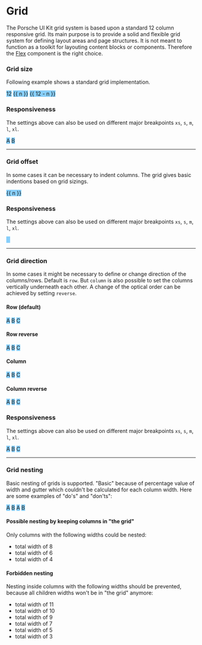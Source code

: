 # Grid

The Porsche UI Kit grid system is based upon a standard 12 column responsive grid. Its main purpose is to provide a solid and flexible grid system for defining layout areas and page structures. It is not meant to function as a toolkit for layouting content blocks or components. Therefore the [Flex](#/web/components/layout/flex) component is the right choice.

### Grid size

Following example shows a standard grid implementation.  

<Playground :childElementLayout="{spacing: 'block-small'}">
  <p-grid class="example-grid">
    <p-grid-child size="12">12</p-grid-child>
  </p-grid>
  <p-grid v-for="n, index in 11" :key="index" class="example-grid">
    <p-grid-child :size="n">{{ n }}</p-grid-child>
    <p-grid-child :size="12 - n">{{ 12 - n }}</p-grid-child>
  </p-grid>
</Playground>

### Responsiveness
The settings above can also be used on different major breakpoints `xs`, `s`, `m`, `l`, `xl`.

<Playground>
  <p-grid class="example-grid">
    <p-grid-child size="{ base: 6, m: 2 }">A</p-grid-child>
    <p-grid-child size="{ base: 6, m: 10 }">B</p-grid-child>
  </p-grid>
</Playground>

---

### Grid offset

In some cases it can be necessary to indent columns. The grid gives basic indentions based on grid sizings.

<Playground :childElementLayout="{spacing: 'block-small'}">
  <p-grid v-for="n, index in 11" :key="index" class="example-grid">
    <p-grid-child :offset="n" :size="12 - n">{{ n }}</p-grid-child>
  </p-grid>
</Playground>

### Responsiveness
The settings above can also be used on different major breakpoints `xs`, `s`, `m`, `l`, `xl`.

<Playground>
  <p-grid class="example-grid">
    <p-grid-child offset="{ base: 6, m: 2 }" size="{ base: 6, m: 10 }">A</p-grid-child>
  </p-grid>
</Playground>

---

### Grid direction

In some cases it might be necessary to define or change direction of the columns/rows. Default is `row`. But `column` is also possible to set the columns vertically underneath each other. A change of the optical order can be achieved by setting `reverse`.

#### Row (default)

<Playground>
  <p-grid direction="row" class="example-grid">
    <p-grid-child size="4">A</p-grid-child>
    <p-grid-child size="4">B</p-grid-child>
    <p-grid-child size="4">C</p-grid-child>
  </p-grid>
</Playground>

#### Row reverse

<Playground>
  <p-grid direction="row-reverse" class="example-grid">
    <p-grid-child size="4">A</p-grid-child>
    <p-grid-child size="4">B</p-grid-child>
    <p-grid-child size="4">C</p-grid-child>
  </p-grid>
</Playground>

#### Column

<Playground>
  <p-grid direction="column" class="example-grid">
    <p-grid-child size="4">A</p-grid-child>
    <p-grid-child size="4">B</p-grid-child>
    <p-grid-child size="4">C</p-grid-child>
  </p-grid>
</Playground>

#### Column reverse

<Playground>
  <p-grid direction="column-reverse" class="example-grid">
    <p-grid-child size="4">A</p-grid-child>
    <p-grid-child size="4">B</p-grid-child>
    <p-grid-child size="4">C</p-grid-child>
  </p-grid>
</Playground>

### Responsiveness
The settings above can also be used on different major breakpoints `xs`, `s`, `m`, `l`, `xl`.

<Playground>
  <p-grid direction="{ base: 'column', m: 'row' }" class="example-grid">
    <p-grid-child size="{ base: 12, m: 4 }">A</p-grid-child>
    <p-grid-child size="{ base: 12, m: 4 }">B</p-grid-child>
    <p-grid-child size="{ base: 12, m: 4 }">C</p-grid-child>
  </p-grid>
</Playground>

---

### Grid nesting

Basic nesting of grids is supported. "Basic" because of percentage value of width and gutter which couldn't be calculated for each column width. Here are some examples of "do's" and "don'ts":

<Playground>
  <p-grid>
    <p-grid-child size="6">
      <p-grid class="example-grid">
        <p-grid-child size="6">A</p-grid-child>
        <p-grid-child size="6">B</p-grid-child>
      </p-grid>
    </p-grid-child>
    <p-grid-child size="6">
      <p-grid class="example-grid">
        <p-grid-child size="4">A</p-grid-child>
        <p-grid-child size="8">B</p-grid-child>
      </p-grid>
    </p-grid-child>
  </p-grid>
</Playground>

#### Possible nesting by keeping columns in "the grid"

Only columns with the following widths could be nested:

* total width of 8
* total width of 6
* total width of 4

#### Forbidden nesting

Nesting inside columns with the following widths should be prevented, because all children widths won't be in "the grid" anymore:

* total width of 11
* total width of 10
* total width of 9
* total width of 7
* total width of 5
* total width of 3

<style scoped lang="scss">
  @import '~@porsche-ui/ui-kit-scss-utils/index';
  
  .example-grid > * {
    @include p-text-copy;
    color: $p-color-porsche-light;
    text-align: center;
    background: lightskyblue;
    background-clip: content-box;
    
    &[offset] {
      color: lightskyblue;
      text-indent: calc(-100% - 50px);
    }
  }
</style>